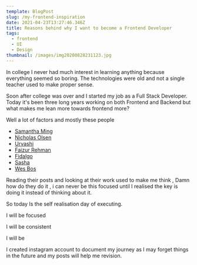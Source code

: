```yaml
---
template: BlogPost
slug: /my-frontend-inspiration
date: 2021-04-23T13:27:46.346Z
title: Reasons behind why I want to become a Frontend Developer
tags:
  - frontend
  - UI
  - Design
thumbnail: /images/img20200828231123.jpg
---
```

In college I never had much interest in learning anything because everything seemed so boring. The technologies were old and not a single teacher used to make proper sense.

Soon after college was over and I started my job as a Full Stack Developer. Today it's been three long years working on both Frontend and Backend but what makes me lean more towards frontend more?

Well a lot of factors and mostly these people

* [Samantha Ming](https://www.samanthaming.com/)
* [Nicholas Olsen](https://www.instagram.com/fullsnack_developer/?hl=en)
* [Urvashi](https://www.instagram.com/thecodedose/?hl=en)
* [Faizur Rehman](https://www.instagram.com/fazurrehman/)
* [Fidalgo](https://fidalgo.dev/)
* [Sasha](https://www.instagram.com/sasha.codes/?hl=en)
* [Wes Bos](https://www.taniarascia.com/me/)

Reading their posts and looking at their work used to make me think , Damn how do they do it , i can never be this focused until I realised the key is doing it instead of thinking about it.

So today Is the self realisation day of executing.

I will be focused 

I will be consistent 

I will be 

I created instagram account to document my journey as I may forget things in the future and my posts will help me revision.